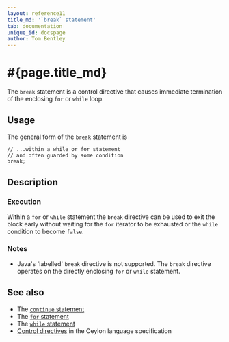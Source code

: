 ```yaml
---
layout: reference11
title_md: '`break` statement'
tab: documentation
unique_id: docspage
author: Tom Bentley
---
```


# #{page.title_md}

The `break` statement is a control directive that causes immediate
termination of the enclosing `for` or `while` loop.

## Usage 

The general form of the `break` statement is

<!-- check:none -->
<!-- try: -->
    // ...within a while or for statement
    // and often guarded by some condition
    break;

## Description

### Execution

Within a `for` or `while` statement the `break` directive can be used to exit 
the block early without waiting for the `for` iterator to be exhausted or the 
`while` condition to become `false`.

### Notes

* Java's 'labelled' `break` directive is not supported. The `break` directive 
  operates on the directly enclosing `for` or `while` statement.

## See also

* The [`continue` statement](../continue/)
* The [`for` statement](../for/)
* The [`while` statement](../while/)
* [Control directives](#{site.urls.spec_current}#controldirectives) in the 
  Ceylon language specification
